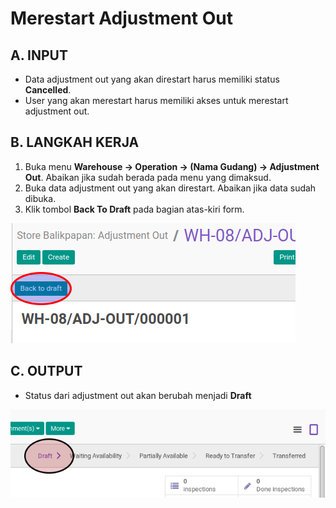 # Merestart Adjustment Out

## A. INPUT

* Data adjustment out yang akan direstart harus memiliki status **Cancelled**.
* User yang akan merestart harus memiliki akses untuk merestart adjustment out.

## B. LANGKAH KERJA

1. Buka menu **Warehouse -> Operation -> (Nama Gudang) -> Adjustment Out**. Abaikan jika sudah berada
pada menu yang dimaksud.
2. Buka data adjustment out yang akan direstart. Abaikan jika data sudah dibuka.
3. Klik tombol **Back To Draft** pada bagian atas-kiri form.

![](../../img/adjustment-out/tombol-restart.png)

## C. OUTPUT

* Status dari adjustment out akan berubah menjadi **Draft**

![](../../img/adjustment-out/status-draft.png)
